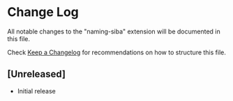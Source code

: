 # Change Log

All notable changes to the "naming-siba" extension will be documented in this file.

Check [Keep a Changelog](http://keepachangelog.com/) for recommendations on how to structure this file.

## [Unreleased]

- Initial release